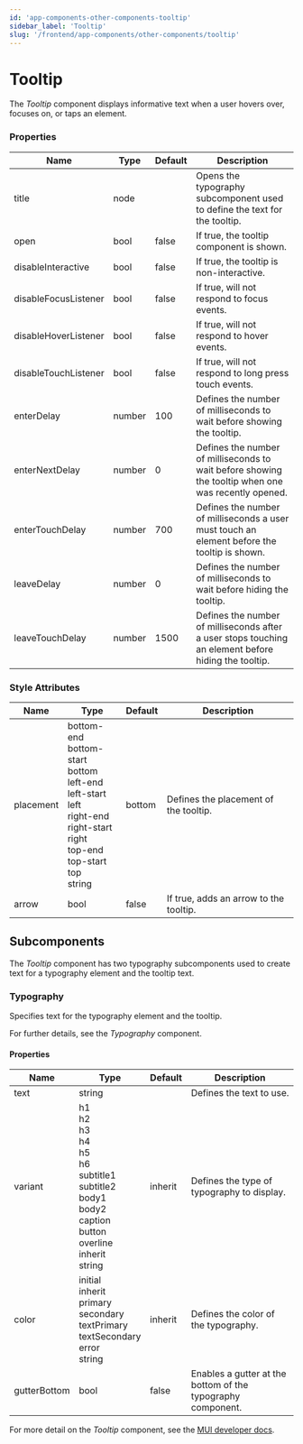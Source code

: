 ```yaml
---
id: 'app-components-other-components-tooltip'
sidebar_label: 'Tooltip'
slug: '/frontend/app-components/other-components/tooltip'
---
```


# Tooltip
The *Tooltip* component displays informative text when a user hovers over, focuses on, or taps an element.

### Properties
<table>
<thead>
<tr><th>Name</th><th>Type</th><th>Default</th><th>Description</th></tr>
</thead>
<tbody>
<tr><td>title</td><td>node</td><td></td><td>Opens the typography subcomponent used to define the text for the tooltip.</td></tr>
<tr><td>open</td><td>bool</td><td>false</td><td>If true, the tooltip component is shown.</td></tr>
<tr><td>disableInteractive</td><td>bool</td><td>false</td><td>If true, the tooltip is non-interactive.</td></tr>
<tr><td>disableFocusListener</td><td>bool</td><td>false</td><td>If true, will not respond to focus events.</td></tr>
<tr><td>disableHoverListener</td><td>bool</td><td>false</td><td>If true, will not respond to hover events.</td></tr>
<tr><td>disableTouchListener</td><td>bool</td><td>false</td><td>If true, will not respond to long press touch events.</td></tr>
<tr><td>enterDelay</td><td>number</td><td>100</td><td>Defines the number of milliseconds to wait before showing the tooltip.</td></tr>
<tr><td>enterNextDelay</td><td>number</td><td>0</td><td>Defines the number of milliseconds to wait before showing the tooltip when one was recently opened.</td></tr>
<tr><td>enterTouchDelay</td><td>number</td><td>700</td><td>Defines the number of milliseconds a user must touch an element before the tooltip is shown.</td></tr>
<tr><td>leaveDelay</td><td>number</td><td>0</td><td>Defines the number of milliseconds to wait before hiding the tooltip.</td></tr>
<tr><td>leaveTouchDelay</td><td>number</td><td>1500</td><td>Defines the number of milliseconds after a user stops touching an element before hiding the tooltip.</td></tr>
</tbody>
</table> 

### Style Attributes
<table>
<thead>
<tr><th>Name</th><th>Type</th><th>Default</th><th>Description</th></tr>
</thead>
<tbody>
<tr><td>placement</td><td>bottom-end<br/>bottom-start<br/>bottom<br/>left-end<br/>left-start<br/>left<br/>right-end<br/>right-start<br/>right<br/>top-end<br/>top-start<br/>top<br/>string</td><td>bottom</td><td>Defines the placement of the tooltip.</td></tr>
<tr><td>arrow</td><td>bool</td><td>false</td><td>If true, adds an arrow to the tooltip.</td></tr>
</tbody>
</table> 

## Subcomponents
The *Tooltip* component has two typography subcomponents used to create text for a typography element and the tooltip text.

### Typography
Specifies text for the typography element and the tooltip.

For further details, see the *Typography* component.

#### Properties
<table>
<thead>
<tr><th>Name</th><th>Type</th><th>Default</th><th>Description</th></tr>
</thead>
<tbody>
<tr><td>text</td><td>string</td><td></td><td>Defines the text to use.</td></tr>
<tr><td>variant</td><td>h1<br/>h2<br/>h3<br/>h4<br/>h5<br/>h6<br/>subtitle1<br/>subtitle2<br/>body1<br/>body2<br/>caption<br/>button<br/>overline<br/>inherit<br/>string</td><td>inherit</td><td>Defines the type of typography to display.</td></tr>
<tr><td>color</td><td>initial<br/>inherit<br/>primary<br/>secondary<br/>textPrimary<br/>textSecondary<br/>error<br/>string</td><td>inherit</td><td>Defines the color of the typography.</td></tr>
<tr><td>gutterBottom</td><td>bool</td><td>false</td><td>Enables a gutter at the bottom of the typography component.</td></tr>
</tbody>
</table>

For more detail on the *Tooltip* component, see the [MUI developer docs](https://mui.com/material-ui/api/tooltip/).



